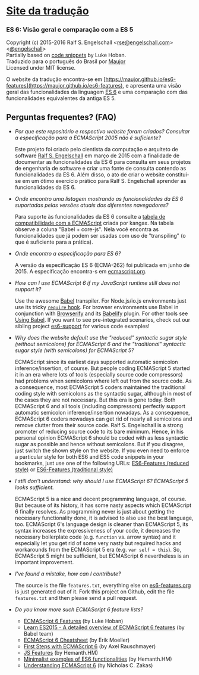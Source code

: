 
# [Site da tradução](https://maujor.github.io/es6-features)

### ES 6: Visão geral e comparação com a ES 5

Copyright (c) 2015-2016 Ralf S. Engelschall &lt;[rse@engelschall.com](mailto:rse@engelschall.com)&gt; &lt;[@engelschall](http://twitter.com/engelschall)&gt;<br/>
Partially based on [code snippets](http://git.io/es6features) by Luke Hoban.<br/>
Traduzido para o português do Brasil por [Maujor](http://maujor.com)<br/>
Licensed under MIT license.

O website da tradução encontra-se em [https://maujor.github.io/es6-features](https://maujor.github.io/es6-features),
e apresenta uma visão geral das funcionalidades da linguagem [ES 6](http://www.ecma-international.org/publications/standards/Ecma-262.htm)
e uma comparação com das funcionalidades equivalentes da antiga ES 5.

## Perguntas frequentes? (FAQ)

- *Por que este repositório e respectivo website foram criados? Consultar a especificação para a ECMAScript 2005 não é suficiente?*

  Este projeto foi criado pelo cientista da computação e arquiteto de software [Ralf S. Engelschall](mailto:rse@engelschall.com) em março de 2015 com a finalidade de documentar as funcionalidades da ES 6 para consulta em seus projetos de engenharia de software e criar uma fonte de consulta contendo as funcionalidades da  ES 6. Além disso, o ato de criar o website constitui-se em um ótimo exercício prático para  Ralf S. Engelschall aprender as funcionalidades da ES 6.

- *Onde encontro uma listagem mostrando as funcionalidades da ES 6 suportadas  pelas versões atuais dos diferentes navegadores?*

  Para suporte às funcionalidades da ES 6 consulte a   [tabela de compatibilidade com a ECMAScript](http://kangax.github.io/compat-table/es6/) criada por kangax.
  Na tabela observe a coluna  "Babel + core-js". Nela você encontra as funcionalidades que já podem ser usadas com uso de "transpiling" (o que é suficiente para a prática).

- *Onde encontro a especificação para ES 6?*

  A versão da especificação ES 6  (ECMA-262) foi publicada em junho de 2015. A especificação encontra-s em [ecmascript.org](http://www.ecma-international.org/publications/standards/Ecma-262.htm).

- *How can I use ECMAScript 6 if my JavaScript runtime still does not support it?*

  Use the awesome [Babel](http://babeljs.io/) transpiler. For Node.js/io.js environments
  just use its tricky [`require` hook](http://babeljs.io/docs/usage/require/). For browser environments use Babel in conjunction
  with [Browserify](http://browserify.org/) and its [Babelify](https://github.com/babel/babelify) plugin. For
  other tools see [Using Babel](http://babeljs.io/docs/using-babel/).
  If you want to see pre-integrated scenarios, check out our sibling project
  [es6-support](https://github.com/rse/es6-support) for various code examples!

- *Why does the website default use the "reduced" syntactic sugar style (without semicolons)
  for ECMAScript 6 and the "traditional" syntactic sugar style (with semicolons) for ECMAScript 5?*

  ECMAScript since its earliest days supported automatic semicolon
  inference/insertion, of course. But people coding ECMAScript 5 started it
  in an era where lots of tools (especially source code compressors)
  had problems when semicolons where left out from the source code. As
  a consequence, most ECMAScript 5 coders maintained the traditional
  coding style with semicolons as the syntactic sugar, although in most
  of the cases they are not necessary. But this era is gone today.
  Both ECMAScript 6 and all tools (including compressors) perfectly
  support automatic semicolon inference/insertion nowadays. As a consequence,
  ECMAScript 6 coders nowadays can get rid of nearly all
  semicolons and remove clutter from their source code. Ralf S. Engelschall is a strong promoter of reducing
  source code to its bare minimum. Hence, in his personal opinion
  ECMAScript 6 should be coded with as less syntactic sugar as possible
  and hence without semicolons. But if you disagree, just switch the
  shown style on the website. If you even need to enforce a particular
  style for both ES6 and ES5 code snippets in your bookmarks, just use
  one of the following URLs:
  [ES6-Features (reduced style)](http://es6-features.org/#reduced) or
  [ES6-Features (traditional style)](http://es6-features.org/#traditional)

- *I still don't understand: why should I use ECMAScript 6? ECMAScript 5 looks sufficient.*

  ECMAScript 5 is a nice and decent programming language, of course. But
  because of its history, it has some nasty aspects which ECMAScript 6
  finally resolves. As programming never is just about getting the necessary
  functionality done, it is advised to also use the best language,
  too. ECMAScript 6's language design is cleaner than ECMAScript 5,
  its syntax increases the expressiveness of your code, it decreases the
  necessary boilerplate code (e.g. `function` vs. arrow syntax) and it
  especially let you get rid of some very nasty but required hacks and
  workarounds from the ECMAScript 5 era (e.g. `var self = this`).
  So, ECMAScript 5 might be sufficient, but ECMAScript 6 nevertheless
  is an important improvement.

- *I've found a mistake, how can I contribute?*

  The source is the file `features.txt`, everything else on [es6-features.org](http://es6-features.org) is
  just generated out of it. Fork this project on Github, edit the file
  `features.txt` and then please send a pull request.

- *Do you know more such ECMAScript 6 feature lists?*

    - [ECMAScript 6 Features](https://github.com/lukehoban/es6features#readme) (by Luke Hoban)
    - [Learn ES2015 - A detailed overview of ECMAScript 6 features](https://babeljs.io/docs/learn-es2015/) (by Babel team)
    - [ECMAScript 6 Cheatsheet](http://help.wtf/es6) (by Erik Moeller)
    - [First Steps with ECMAScript 6](http://exploringjs.com/es6/ch_first-steps.html) (by Axel Rauschmayer)
    - [JS Features](http://jsfeatures.in/) (by Hemanth.HM)
    - [Minimalist examples of ES6 functionalities](https://github.com/hemanth/paws-on-es6) (by Hemanth.HM)
    - [Understanding ECMAScript 6](https://leanpub.com/understandinges6/read/) (by Nicholas C. Zakas)

